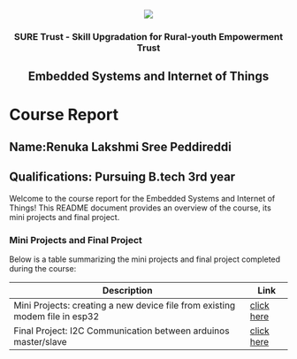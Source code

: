 <!-- PROJECT LOGO -->
<br />

<div align="center">
   <img src='https://user-images.githubusercontent.com/73131499/166115643-d3187f47-d38f-41b2-ae42-5ecbbc60de14.png' />


<h3 align="center">SURE Trust - Skill Upgradation for Rural-youth Empowerment Trust</h3>
  <h2>Embedded Systems and Internet of Things</h2>
</div>

# Course Report

## Name:Renuka Lakshmi Sree Peddireddi

## Qualifications: Pursuing B.tech 3rd year

Welcome to the course report for the Embedded Systems and Internet of Things! This README document provides an overview of the course, its mini projects and final project.

### Mini Projects and Final Project

Below is a table summarizing the mini projects and final project completed during the course:

| Description                               | Link                                    |
|-------------------------------------------|-----------------------------------------|
| Mini Projects: creating a new device file from existing modem file in esp32 | [click here](https://github.com/sure-trust/G7_ES/tree/main/Mini%20Projects/Renuka)                      |
| Final Project: I2C Communication between arduinos master/slave    | [click here](https://github.com/sure-trust/G7_ES/tree/main/Final%20Capstone%20Project/Renuka)                       |
